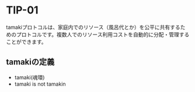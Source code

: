 # TIP-01

tamakiプロトコルは、家庭内でのリソース（風呂代とか）を公平に共有するためのプロトコルです。複数人でのリソース利用コストを自動的に分配・管理することができます。

## tamakiの定義

- tamaki(魂環)
- tamaki is not tamakin

